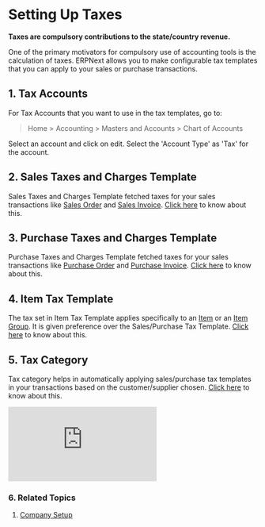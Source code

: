 <!-- add-breadcrumbs -->
# Setting Up Taxes

**Taxes are compulsory contributions to the state/country revenue.**

One of the primary motivators for compulsory use of accounting tools is the
calculation of taxes. ERPNext allows you to make configurable tax templates that you can apply to your sales or
purchase transactions.

## 1. Tax Accounts

For Tax Accounts that you want to use in the tax templates, go to:
> Home > Accounting > Masters and Accounts > Chart of Accounts

Select an account and click on edit. Select the 'Account Type' as 'Tax' for the account.

## 2. Sales Taxes and Charges Template
Sales Taxes and Charges Template fetched taxes for your sales transactions like [Sales Order](/docs/user/manual/en/selling/sales-order) and [Sales Invoice](/docs/user/manual/en/accounts/sales-invoice).
[Click here](/docs/user/manual/en/selling/sales-taxes-and-charges-template) to know about this.

## 3. Purchase Taxes and Charges Template
Purchase Taxes and Charges Template fetched taxes for your sales transactions like [Purchase Order](/docs/user/manual/en/selling/purchase-order) and [Purchase Invoice](/docs/user/manual/en/accounts/purchase-invoice).
[Click here](/docs/user/manual/en/buying/purchase-taxes-and-charges-template) to know about this.

## 4. Item Tax Template
The tax set in Item Tax Template applies specifically to an [Item](/docs/user/manual/en/stock/item) or an [Item Group](/docs/user/manual/en/stock/item-group). It is given preference over the Sales/Purchase Tax Template.
[Click here](/docs/user/manual/en/accounts/item-tax-template) to know about this.

## 5. Tax Category
Tax category helps in automatically applying sales/purchase tax templates in your transactions based on the customer/supplier chosen.
[Click here](/docs/user/manual/en/accounts/tax-category) to know about this.


<div>
  <div class="embed-container">
    <iframe src="https://www.youtube.com/embed/a8Eh4zLIrkU?rel=0" frameborder="0" allow="autoplay; encrypted-media" allowfullscreen>
    </iframe>
  </div>
</div>

### 6. Related Topics
1. [Company Setup](/docs/user/manual/en/setting-up/company-setup)
